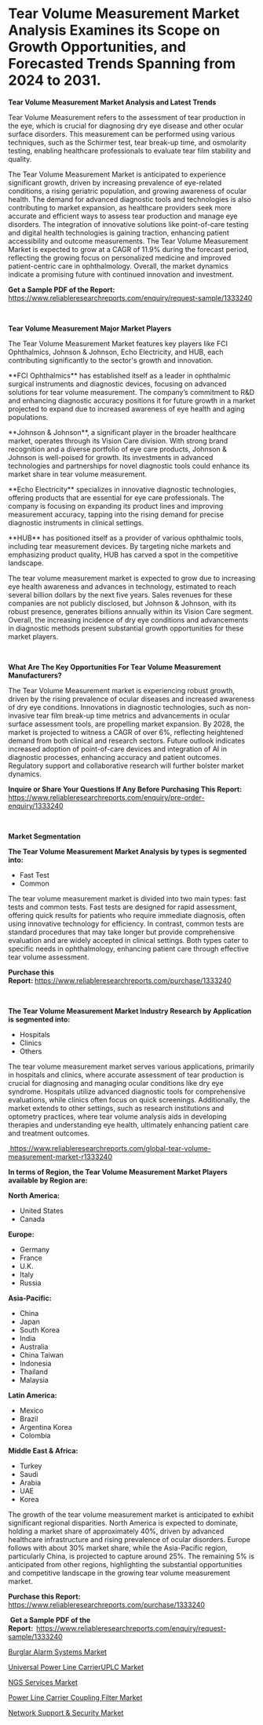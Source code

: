 <p><h1>Tear Volume Measurement Market Analysis Examines its Scope on Growth Opportunities, and Forecasted Trends Spanning from 2024 to 2031.</h1></p><p><strong>Tear Volume Measurement Market Analysis and Latest Trends</strong></p>
<p><p>Tear Volume Measurement refers to the assessment of tear production in the eye, which is crucial for diagnosing dry eye disease and other ocular surface disorders. This measurement can be performed using various techniques, such as the Schirmer test, tear break-up time, and osmolarity testing, enabling healthcare professionals to evaluate tear film stability and quality.</p><p>The Tear Volume Measurement Market is anticipated to experience significant growth, driven by increasing prevalence of eye-related conditions, a rising geriatric population, and growing awareness of ocular health. The demand for advanced diagnostic tools and technologies is also contributing to market expansion, as healthcare providers seek more accurate and efficient ways to assess tear production and manage eye disorders. The integration of innovative solutions like point-of-care testing and digital health technologies is gaining traction, enhancing patient accessibility and outcome measurements. The Tear Volume Measurement Market is expected to grow at a CAGR of 11.9% during the forecast period, reflecting the growing focus on personalized medicine and improved patient-centric care in ophthalmology. Overall, the market dynamics indicate a promising future with continued innovation and investment.</p></p>
<p><strong>Get a Sample PDF of the Report:&nbsp;</strong> <a href="https://www.reliableresearchreports.com/enquiry/request-sample/1333240?utm_campaign=1347&utm_medium=2&utm_source=Github&utm_content=ia&utm_term=01102024&utm_id=tear-volume-measurement">https://www.reliableresearchreports.com/enquiry/request-sample/1333240</a></p>
<p>&nbsp;</p>
<p><strong>Tear Volume Measurement Major Market Players</strong></p>
<p><p>The Tear Volume Measurement Market features key players like FCI Ophthalmics, Johnson & Johnson, Echo Electricity, and HUB, each contributing significantly to the sector's growth and innovation.</p><p>**FCI Ophthalmics** has established itself as a leader in ophthalmic surgical instruments and diagnostic devices, focusing on advanced solutions for tear volume measurement. The company’s commitment to R&D and enhancing diagnostic accuracy positions it for future growth in a market projected to expand due to increased awareness of eye health and aging populations.</p><p>**Johnson & Johnson**, a significant player in the broader healthcare market, operates through its Vision Care division. With strong brand recognition and a diverse portfolio of eye care products, Johnson & Johnson is well-poised for growth. Its investments in advanced technologies and partnerships for novel diagnostic tools could enhance its market share in tear volume measurement.</p><p>**Echo Electricity** specializes in innovative diagnostic technologies, offering products that are essential for eye care professionals. The company is focusing on expanding its product lines and improving measurement accuracy, tapping into the rising demand for precise diagnostic instruments in clinical settings.</p><p>**HUB** has positioned itself as a provider of various ophthalmic tools, including tear measurement devices. By targeting niche markets and emphasizing product quality, HUB has carved a spot in the competitive landscape.</p><p>The tear volume measurement market is expected to grow due to increasing eye health awareness and advances in technology, estimated to reach several billion dollars by the next five years. Sales revenues for these companies are not publicly disclosed, but Johnson & Johnson, with its robust presence, generates billions annually within its Vision Care segment. Overall, the increasing incidence of dry eye conditions and advancements in diagnostic methods present substantial growth opportunities for these market players.</p></p>
<p>&nbsp;</p>
<p><strong>What Are The Key Opportunities For Tear Volume Measurement Manufacturers?</strong></p>
<p><p>The Tear Volume Measurement market is experiencing robust growth, driven by the rising prevalence of ocular diseases and increased awareness of dry eye conditions. Innovations in diagnostic technologies, such as non-invasive tear film break-up time metrics and advancements in ocular surface assessment tools, are propelling market expansion. By 2028, the market is projected to witness a CAGR of over 6%, reflecting heightened demand from both clinical and research sectors. Future outlook indicates increased adoption of point-of-care devices and integration of AI in diagnostic processes, enhancing accuracy and patient outcomes. Regulatory support and collaborative research will further bolster market dynamics.</p></p>
<p><strong>Inquire or Share Your Questions If Any Before Purchasing This Report:</strong> <a href="https://www.reliableresearchreports.com/enquiry/pre-order-enquiry/1333240?utm_campaign=1347&utm_medium=2&utm_source=Github&utm_content=ia&utm_term=01102024&utm_id=tear-volume-measurement">https://www.reliableresearchreports.com/enquiry/pre-order-enquiry/1333240</a></p>
<p>&nbsp;</p>
<p><strong>Market Segmentation</strong></p>
<p><strong>The Tear Volume Measurement Market Analysis by types is segmented into:</strong></p>
<p><ul><li>Fast Test</li><li>Common</li></ul></p>
<p><p>The tear volume measurement market is divided into two main types: fast tests and common tests. Fast tests are designed for rapid assessment, offering quick results for patients who require immediate diagnosis, often using innovative technology for efficiency. In contrast, common tests are standard procedures that may take longer but provide comprehensive evaluation and are widely accepted in clinical settings. Both types cater to specific needs in ophthalmology, enhancing patient care through effective tear volume assessment.</p></p>
<p><strong>Purchase this Report:&nbsp;</strong><a href="https://www.reliableresearchreports.com/purchase/1333240?utm_campaign=1347&utm_medium=2&utm_source=Github&utm_content=ia&utm_term=01102024&utm_id=tear-volume-measurement">https://www.reliableresearchreports.com/purchase/1333240</a></p>
<p>&nbsp;</p>
<p><strong>The Tear Volume Measurement Market Industry Research by Application is segmented into:</strong></p>
<p><ul><li>Hospitals</li><li>Clinics</li><li>Others</li></ul></p>
<p><p>The tear volume measurement market serves various applications, primarily in hospitals and clinics, where accurate assessment of tear production is crucial for diagnosing and managing ocular conditions like dry eye syndrome. Hospitals utilize advanced diagnostic tools for comprehensive evaluations, while clinics often focus on quick screenings. Additionally, the market extends to other settings, such as research institutions and optometry practices, where tear volume analysis aids in developing therapies and understanding eye health, ultimately enhancing patient care and treatment outcomes.</p></p>
<p><a href="https://www.reliableresearchreports.com/global-tear-volume-measurement-market-r1333240?utm_campaign=1347&utm_medium=2&utm_source=Github&utm_content=ia&utm_term=01102024&utm_id=tear-volume-measurement">&nbsp;https://www.reliableresearchreports.com/global-tear-volume-measurement-market-r1333240</a></p>
<p><strong>In terms of Region, the Tear Volume Measurement Market Players available by Region are:</strong></p>
<p>
    <p> <strong> North America: </strong>
        <ul>
            <li>United States</li>
            <li>Canada</li>
        </ul>
        </p> 
    <p> <strong> Europe: </strong>
        <ul>
            <li>Germany</li>
            <li>France</li>
            <li>U.K.</li>
            <li>Italy</li>
            <li>Russia</li>
        </ul>
        </p> 
    <p> <strong> Asia-Pacific: </strong>
        <ul>
            <li>China</li>
            <li>Japan</li>
            <li>South Korea</li>
            <li>India</li>
            <li>Australia</li>
            <li>China Taiwan</li>
            <li>Indonesia</li>
            <li>Thailand</li>
            <li>Malaysia</li>
        </ul>
        </p> 
    <p> <strong> Latin America: </strong>
        <ul>
            <li>Mexico</li>
            <li>Brazil</li>
            <li>Argentina Korea</li>
            <li>Colombia</li>
        </ul>
        </p> 
    <p> <strong> Middle East & Africa: </strong>
        <ul>
            <li>Turkey</li>
            <li>Saudi</li>
            <li>Arabia</li>
            <li>UAE</li>
            <li>Korea</li>
        </ul>
    </p>
    </p>
<p><p>The growth of the tear volume measurement market is anticipated to exhibit significant regional disparities. North America is expected to dominate, holding a market share of approximately 40%, driven by advanced healthcare infrastructure and rising prevalence of ocular disorders. Europe follows with about 30% market share, while the Asia-Pacific region, particularly China, is projected to capture around 25%. The remaining 5% is anticipated from other regions, highlighting the substantial opportunities and competitive landscape in the growing tear volume measurement market.</p></p>
<p><strong>Purchase this Report: </strong><a href="https://www.reliableresearchreports.com/purchase/1333240?utm_campaign=1347&utm_medium=2&utm_source=Github&utm_content=ia&utm_term=01102024&utm_id=tear-volume-measurement">https://www.reliableresearchreports.com/purchase/1333240</a></p>
<p>&nbsp;<strong>Get a Sample PDF of the Report:&nbsp;&nbsp;</strong><a href="https://www.reliableresearchreports.com/enquiry/request-sample/1333240?utm_campaign=1347&utm_medium=2&utm_source=Github&utm_content=ia&utm_term=01102024&utm_id=tear-volume-measurement">https://www.reliableresearchreports.com/enquiry/request-sample/1333240</a></p>
<p><strong></strong></p>
<p><p><a href="https://www.linkedin.com/pulse/burglar-alarm-systems-market-trends-analysis-opportunities-90urc?utm_campaign=1347&utm_medium=2&utm_source=Github&utm_content=ia&utm_term=01102024&utm_id=tear-volume-measurement">Burglar Alarm Systems Market</a></p><p><a href="https://issuu.com/reportprime-2/docs/universal-power-line-carrieruplc-ma_1724cac480ffd1?utm_campaign=1347&utm_medium=2&utm_source=Github&utm_content=ia&utm_term=01102024&utm_id=tear-volume-measurement">Universal Power Line CarrierUPLC Market</a></p><p><a href="https://www.linkedin.com/pulse/global-perspectives-ngs-services-market-trends-forecast-s0t8f?utm_campaign=1347&utm_medium=2&utm_source=Github&utm_content=ia&utm_term=01102024&utm_id=tear-volume-measurement">NGS Services Market</a></p><p><a href="https://issuu.com/reportprime-2/docs/power-line-carrier-coupling-filter-_0063fd87aa16a9?utm_campaign=1347&utm_medium=2&utm_source=Github&utm_content=ia&utm_term=01102024&utm_id=tear-volume-measurement">Power Line Carrier Coupling Filter Market</a></p><p><a href="https://www.linkedin.com/pulse/market-insights-global-network-support-security-forecast-e07sf?utm_campaign=1347&utm_medium=2&utm_source=Github&utm_content=ia&utm_term=01102024&utm_id=tear-volume-measurement">Network Support & Security Market</a></p></p>